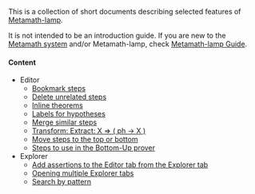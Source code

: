 This is a collection of short documents describing selected features 
of [Metamath-lamp](https://github.com/expln/metamath-lamp).

It is not intended to be an introduction guide. 
If you are new to the [Metamath system](https://us.metamath.org/) and/or Metamath-lamp, 
check [Metamath-lamp Guide](https://lamp-guide.metamath.org).

#### Content
* Editor
  - [Bookmark steps](editor/bookmark_steps.md)
  - [Delete unrelated steps](editor/delete_unrelated_steps.md)
  - [Inline theorems](editor/inline_theorems.md)
  - [Labels for hypotheses](editor/labels_for_hypotheses.md)
  - [Merge similar steps](editor/merge_similar_steps.md)
  - [Transform: Extract: X ⇒ ( ph -> X )](editor/transform_extract_for_deduction.md)
  - [Move steps to the top or bottom](editor/move_multiple_steps.md)
  - [Steps to use in the Bottom-Up prover](editor/steps_in_bottom_up_prover.md)
* Explorer
  - [Add assertions to the Editor tab from the Explorer tab](explorer/add_assertions_to_editor_from_explorer.md)
  - [Opening multiple Explorer tabs](explorer/multiple_explorer_tabs.md)
  - [Search by pattern](explorer/search_by_pattern.md)
